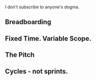 I don't subscribe to anyone's dogma. 

## Breadboarding


## Fixed Time. Variable Scope.


## The Pitch


## Cycles - not sprints.
